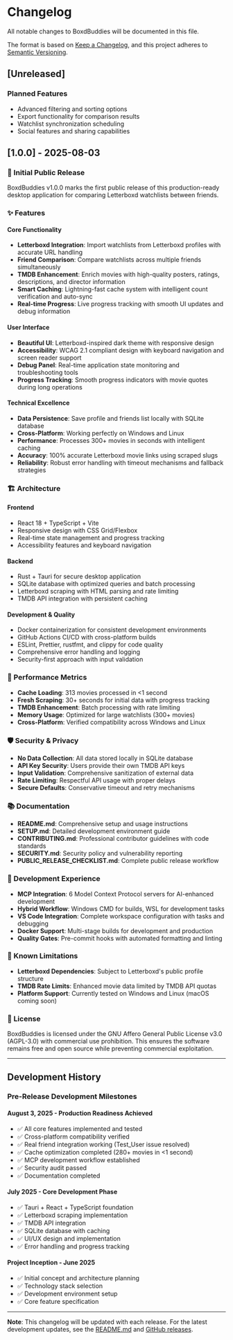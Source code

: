 # Changelog

All notable changes to BoxdBuddies will be documented in this file.

The format is based on [Keep a Changelog](https://keepachangelog.com/en/1.0.0/),
and this project adheres to [Semantic Versioning](https://semver.org/spec/v2.0.0.html).

## [Unreleased]

### Planned Features

- Advanced filtering and sorting options
- Export functionality for comparison results
- Watchlist synchronization scheduling
- Social features and sharing capabilities

## [1.0.0] - 2025-08-03

### 🎉 Initial Public Release

BoxdBuddies v1.0.0 marks the first public release of this production-ready desktop application for comparing Letterboxd watchlists between friends.

### ✨ Features

#### Core Functionality

- **Letterboxd Integration**: Import watchlists from Letterboxd profiles with accurate URL handling
- **Friend Comparison**: Compare watchlists across multiple friends simultaneously
- **TMDB Enhancement**: Enrich movies with high-quality posters, ratings, descriptions, and director information
- **Smart Caching**: Lightning-fast cache system with intelligent count verification and auto-sync
- **Real-time Progress**: Live progress tracking with smooth UI updates and debug information

#### User Interface

- **Beautiful UI**: Letterboxd-inspired dark theme with responsive design
- **Accessibility**: WCAG 2.1 compliant design with keyboard navigation and screen reader support
- **Debug Panel**: Real-time application state monitoring and troubleshooting tools
- **Progress Tracking**: Smooth progress indicators with movie quotes during long operations

#### Technical Excellence

- **Data Persistence**: Save profile and friends list locally with SQLite database
- **Cross-Platform**: Working perfectly on Windows and Linux
- **Performance**: Processes 300+ movies in seconds with intelligent caching
- **Accuracy**: 100% accurate Letterboxd movie links using scraped slugs
- **Reliability**: Robust error handling with timeout mechanisms and fallback strategies

### 🏗️ Architecture

#### Frontend

- React 18 + TypeScript + Vite
- Responsive design with CSS Grid/Flexbox
- Real-time state management and progress tracking
- Accessibility features and keyboard navigation

#### Backend

- Rust + Tauri for secure desktop application
- SQLite database with optimized queries and batch processing
- Letterboxd scraping with HTML parsing and rate limiting
- TMDB API integration with persistent caching

#### Development & Quality

- Docker containerization for consistent development environments
- GitHub Actions CI/CD with cross-platform builds
- ESLint, Prettier, rustfmt, and clippy for code quality
- Comprehensive error handling and logging
- Security-first approach with input validation

### 🚀 Performance Metrics

- **Cache Loading**: 313 movies processed in <1 second
- **Fresh Scraping**: 30+ seconds for initial data with progress tracking
- **TMDB Enhancement**: Batch processing with rate limiting
- **Memory Usage**: Optimized for large watchlists (300+ movies)
- **Cross-Platform**: Verified compatibility across Windows and Linux

### 🛡️ Security & Privacy

- **No Data Collection**: All data stored locally in SQLite database
- **API Key Security**: Users provide their own TMDB API keys
- **Input Validation**: Comprehensive sanitization of external data
- **Rate Limiting**: Respectful API usage with proper delays
- **Secure Defaults**: Conservative timeout and retry mechanisms

### 📚 Documentation

- **README.md**: Comprehensive setup and usage instructions
- **SETUP.md**: Detailed development environment guide
- **CONTRIBUTING.md**: Professional contributor guidelines with code standards
- **SECURITY.md**: Security policy and vulnerability reporting
- **PUBLIC_RELEASE_CHECKLIST.md**: Complete public release workflow

### 🔧 Development Experience

- **MCP Integration**: 6 Model Context Protocol servers for AI-enhanced development
- **Hybrid Workflow**: Windows CMD for builds, WSL for development tasks
- **VS Code Integration**: Complete workspace configuration with tasks and debugging
- **Docker Support**: Multi-stage builds for development and production
- **Quality Gates**: Pre-commit hooks with automated formatting and linting

### 🎯 Known Limitations

- **Letterboxd Dependencies**: Subject to Letterboxd's public profile structure
- **TMDB Rate Limits**: Enhanced movie data limited by TMDB API quotas
- **Platform Support**: Currently tested on Windows and Linux (macOS coming soon)

### 📄 License

BoxdBuddies is licensed under the GNU Affero General Public License v3.0 (AGPL-3.0) with commercial use prohibition. This ensures the software remains free and open source while preventing commercial exploitation.

---

## Development History

### Pre-Release Development Milestones

#### August 3, 2025 - Production Readiness Achieved

- ✅ All core features implemented and tested
- ✅ Cross-platform compatibility verified
- ✅ Real friend integration working (Test_User issue resolved)
- ✅ Cache optimization completed (280+ movies in <1 second)
- ✅ MCP development workflow established
- ✅ Security audit passed
- ✅ Documentation completed

#### July 2025 - Core Development Phase

- ✅ Tauri + React + TypeScript foundation
- ✅ Letterboxd scraping implementation
- ✅ TMDB API integration
- ✅ SQLite database with caching
- ✅ UI/UX design and implementation
- ✅ Error handling and progress tracking

#### Project Inception - June 2025

- ✅ Initial concept and architecture planning
- ✅ Technology stack selection
- ✅ Development environment setup
- ✅ Core feature specification

---

**Note**: This changelog will be updated with each release. For the latest development updates, see the [README.md](README.md) and [GitHub releases](https://github.com/Wootehfook/BoxdBuddies/releases).

